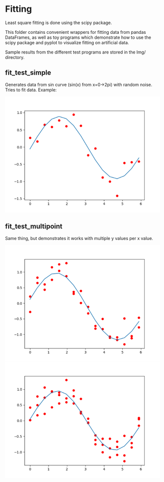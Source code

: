 # Fitting

Least square fitting is done using the scipy package. 

This folder contains convenient wrappers for fitting data from pandas DataFrames, as well as toy programs which demonstrate how to use
the scipy package and pyplot to visualize fitting on artificial data. 

Sample results from the different test programs are stored in the Img/ directory. 

## fit_test_simple

Generates data from sin curve (sin(x) from x=0->2pi) with random noise. Tries to fit data. Example:

![fit_test_simple](Img/fit_test_simple_0.png)

## fit_test_multipoint

Same thing, but demonstrates it works with multiple y values per x value. 

![fit_test_multipoint](Img/fit_test_multipoint_2.png)
![fit_test_multipoint](Img/fit_test_multipoint_3.png)
